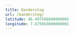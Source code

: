 ```yaml
---
title: Kandersteg
url: /kandersteg/
latitude: 46.497586600000005
longitude: 7.675663800000001
---
```

